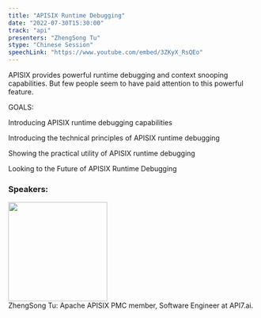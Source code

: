 ```yaml
---
title: "APISIX Runtime Debugging"
date: "2022-07-30T15:30:00"
track: "api"
presenters: "ZhengSong Tu"
stype: "Chinese Session"
speechLink: "https://www.youtube.com/embed/3ZKyX_RsQEo"
---
```

APISIX provides powerful runtime debugging and context snooping capabilities. But few people seem to have paid attention to this powerful feature.

GOALS:

Introducing APISIX runtime debugging capabilities

Introducing the technical principles of APISIX runtime debugging

Showing the practical utility of APISIX runtime debugging

Looking to the Future of APISIX Runtime Debugging
 ### Speakers: 
 <img src="images/speaker/1032.png" width="200" /><br>ZhengSong Tu: Apache APISIX PMC member, Software Engineer at API7.ai.